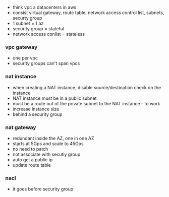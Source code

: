 
- think vpc a datacenters in aws
- consist virtual gateway, route table, network access control list, subnets, securty group
- 1 subnet = 1 az
- security group = stateful
- network access conlist = stateless


### vpc gateway
- one per vpc
- security groups can't span vpcs


### nat instance
- when creating a NAT instance, disable source/destination check on the instance
- NAT instance must be in a public subnet
- must be a route out of the private subnet to the NAT instance -  to work
- increase instance size
- behind a security group


### nat gateway
- redundant inside the AZ, one in one AZ
- starts at 5Gps and scale to 45Gps
- no need to patch
- not associate with secutiy group
- auto get a public ip
- update route table


### nacl
- it goes before security group
